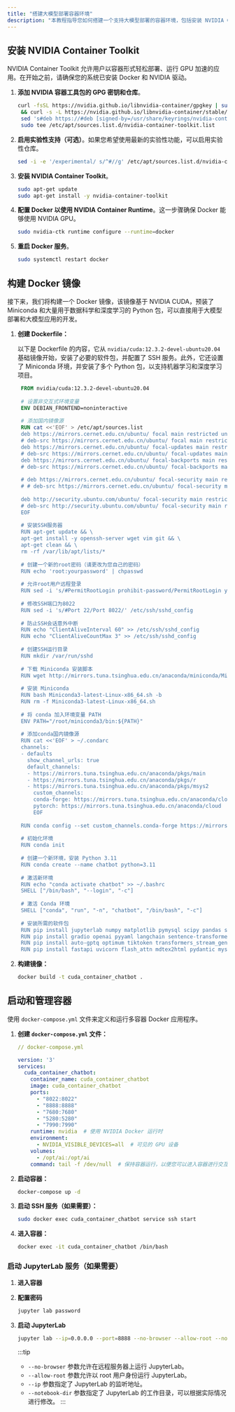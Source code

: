 ```yaml
---
title: "搭建大模型部署容器环境"
description: "本教程指导您如何搭建一个支持大模型部署的容器环境，包括安装 NVIDIA Container Toolkit、构建 Docker 镜像、配置和使用容器。"
---
```


## 安装 NVIDIA Container Toolkit

NVIDIA Container Toolkit 允许用户以容器形式轻松部署、运行 GPU 加速的应用。在开始之前，请确保您的系统已安装 Docker 和 NVIDIA
驱动。

1. **添加 NVIDIA 容器工具包的 GPG 密钥和仓库**。

   ```bash
   curl -fsSL https://nvidia.github.io/libnvidia-container/gpgkey | sudo gpg --dearmor -o /usr/share/keyrings/nvidia-container-toolkit-keyring.gpg \
    && curl -s -L https://nvidia.github.io/libnvidia-container/stable/deb/nvidia-container-toolkit.list | \
    sed 's#deb https://#deb [signed-by=/usr/share/keyrings/nvidia-container-toolkit-keyring.gpg] https://#g' | \
    sudo tee /etc/apt/sources.list.d/nvidia-container-toolkit.list
   ```

2. **启用实验性支持（可选）**。如果您希望使用最新的实验性功能，可以启用实验性仓库。

   ```bash
   sed -i -e '/experimental/ s/^#//g' /etc/apt/sources.list.d/nvidia-container-toolkit.list
   ```

3. **安装 NVIDIA Container Toolkit**。

   ```bash
   sudo apt-get update
   sudo apt-get install -y nvidia-container-toolkit
   ```

4. **配置 Docker 以使用 NVIDIA Container Runtime**。这一步骤确保 Docker 能够使用 NVIDIA GPU。

    ```bash
    sudo nvidia-ctk runtime configure --runtime=docker
    ```

5. **重启 Docker 服务**。

   ```bash
   sudo systemctl restart docker
   ```

## 构建 Docker 镜像

接下来，我们将构建一个 Docker 镜像，该镜像基于 NVIDIA CUDA，预装了 Miniconda 和大量用于数据科学和深度学习的 Python 包，可以直接用于大模型部署和大模型应用的开发。

1. **创建 Dockerfile：**

   以下是 Dockerfile 的内容，它从 `nvidia/cuda:12.3.2-devel-ubuntu20.04` 基础镜像开始，安装了必要的软件包，并配置了 SSH
   服务。此外，它还设置了 Miniconda 环境，并安装了多个 Python 包，以支持机器学习和深度学习项目。

   ```dockerfile
    FROM nvidia/cuda:12.3.2-devel-ubuntu20.04
    
    # 设置非交互式环境变量
    ENV DEBIAN_FRONTEND=noninteractive
    
    # 添加国内镜像源
    RUN cat <<'EOF' > /etc/apt/sources.list
    deb https://mirrors.cernet.edu.cn/ubuntu/ focal main restricted universe multiverse
    # deb-src https://mirrors.cernet.edu.cn/ubuntu/ focal main restricted universe multiverse
    deb https://mirrors.cernet.edu.cn/ubuntu/ focal-updates main restricted universe multiverse
    # deb-src https://mirrors.cernet.edu.cn/ubuntu/ focal-updates main restricted universe multiverse
    deb https://mirrors.cernet.edu.cn/ubuntu/ focal-backports main restricted universe multiverse
    # deb-src https://mirrors.cernet.edu.cn/ubuntu/ focal-backports main restricted universe multiverse
    
    # deb https://mirrors.cernet.edu.cn/ubuntu/ focal-security main restricted universe multiverse
    # # deb-src https://mirrors.cernet.edu.cn/ubuntu/ focal-security main restricted universe multiverse
    
    deb http://security.ubuntu.com/ubuntu/ focal-security main restricted universe multiverse
    # deb-src http://security.ubuntu.com/ubuntu/ focal-security main restricted universe multiverse
    EOF
    
    # 安装SSH服务器
    RUN apt-get update && \
    apt-get install -y openssh-server wget vim git && \
    apt-get clean && \
    rm -rf /var/lib/apt/lists/*
    
    # 创建一个新的root密码（请更改为您自己的密码）
    RUN echo 'root:yourpassword' | chpasswd
    
    # 允许root用户远程登录
    RUN sed -i 's/#PermitRootLogin prohibit-password/PermitRootLogin yes/' /etc/ssh/sshd_config
    
    # 修改SSH端口为8022
    RUN sed -i 's/#Port 22/Port 8022/' /etc/ssh/sshd_config
    
    # 防止SSH会话意外中断
    RUN echo "ClientAliveInterval 60" >> /etc/ssh/sshd_config
    RUN echo "ClientAliveCountMax 3" >> /etc/ssh/sshd_config
    
    # 创建SSH运行目录
    RUN mkdir /var/run/sshd
    
    # 下载 Miniconda 安装脚本
    RUN wget http://mirrors.tuna.tsinghua.edu.cn/anaconda/miniconda/Miniconda3-latest-Linux-x86_64.sh
    
    # 安装 Miniconda
    RUN bash Miniconda3-latest-Linux-x86_64.sh -b
    RUN rm -f Miniconda3-latest-Linux-x86_64.sh
    
    # 将 conda 加入环境变量 PATH
    ENV PATH="/root/miniconda3/bin:${PATH}"
    
    # 添加conda国内镜像源
    RUN cat <<'EOF' > ~/.condarc
    channels:
    - defaults
      show_channel_urls: true
      default_channels:
      - https://mirrors.tuna.tsinghua.edu.cn/anaconda/pkgs/main
      - https://mirrors.tuna.tsinghua.edu.cn/anaconda/pkgs/r
      - https://mirrors.tuna.tsinghua.edu.cn/anaconda/pkgs/msys2
        custom_channels:
        conda-forge: https://mirrors.tuna.tsinghua.edu.cn/anaconda/cloud
        pytorch: https://mirrors.tuna.tsinghua.edu.cn/anaconda/cloud
        EOF
    
    RUN conda config --set custom_channels.conda-forge https://mirrors.tuna.tsinghua.edu.cn/anaconda/cloud/
    
    # 初始化环境
    RUN conda init
    
    # 创建一个新环境，安装 Python 3.11
    RUN conda create --name chatbot python=3.11
    
    # 激活新环境
    RUN echo "conda activate chatbot" >> ~/.bashrc
    SHELL ["/bin/bash", "--login", "-c"]
    
    # 激活 Conda 环境
    SHELL ["conda", "run", "-n", "chatbot", "/bin/bash", "-c"]
    
    # 安装所需的软件包
    RUN pip install jupyterlab numpy matplotlib pymysql scipy pandas seaborn tqdm scikit-learn torch torchvision torchaudio -i https://pypi.tuna.tsinghua.edu.cn/simple/
    RUN pip install gradio openai pyyaml langchain sentence-transformers pymilvus accelerate dashscope einops bs4 -i https://pypi.tuna.tsinghua.edu.cn/simple/
    RUN pip install auto-gptq optimum tiktoken transformers_stream_generator sse_starlette tavily-python pinecone-client networkx langchainhub langchain_experimental -i https://pypi.tuna.tsinghua.edu.cn/simple/
    RUN pip install fastapi uvicorn flash_attn mdtex2html pydantic mysql-connector-python -i https://pypi.tuna.tsinghua.edu.cn/simple/
   ```

2. **构建镜像：**
   ```bash
   docker build -t cuda_container_chatbot .
   ```

## 启动和管理容器

使用 `docker-compose.yml` 文件来定义和运行多容器 Docker 应用程序。

1. **创建 `docker-compose.yml` 文件：**

   ```yml
   // docker-compose.yml
   
   version: '3'
   services:
     cuda_container_chatbot:
       container_name: cuda_container_chatbot
       image: cuda_container_chatbot
       ports:
         - "8022:8022"
         - "8888:8888"
         - "7680:7680"
         - "5280:5280"
         - "7990:7990"
       runtime: nvidia  # 使用 NVIDIA Docker 运行时
       environment:
         - NVIDIA_VISIBLE_DEVICES=all  # 可见的 GPU 设备
       volumes:
         - /opt/ai:/opt/ai
       command: tail -f /dev/null  # 保持容器运行，以便您可以进入容器进行交互
   ```

2. **启动容器：**
   ```bash
   docker-compose up -d
   ```

3. **启动 SSH 服务（如果需要）：**
   ```bash
   sudo docker exec cuda_container_chatbot service ssh start
   ```

4. **进入容器：**
   ```bash
   docker exec -it cuda_container_chatbot /bin/bash
   ```
   
### 启动 JupyterLab 服务（如果需要）

1. **进入容器**

2. **配置密码**
   ```bash
   jupyter lab password
   ```

3. **启动 JupyterLab**
   ```bash
   jupyter lab --ip=0.0.0.0 --port=8888 --no-browser --allow-root --notebook-dir=/ai/
   ```
   
   :::tip
   - `--no-browser` 参数允许在远程服务器上运行 JupyterLab。
   - `--allow-root` 参数允许以 root 用户身份运行 JupyterLab。
   - `--ip` 参数指定了 JupyterLab 的监听地址。
   - `--notebook-dir` 参数指定了 JupyterLab 的工作目录，可以根据实际情况进行修改。
   :::
